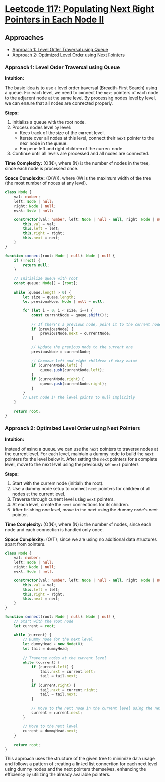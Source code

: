 # [Leetcode 117: Populating Next Right Pointers in Each Node II](https://leetcode.com/problems/populating-next-right-pointers-in-each-node-ii/)

## Approaches
- [Approach 1: Level Order Traversal using Queue](#approach-1-level-order-traversal-using-queue)
- [Approach 2: Optimized Level Order using Next Pointers](#approach-2-optimized-level-order-using-next-pointers)

### Approach 1: Level Order Traversal using Queue

**Intuition:**

The basic idea is to use a level order traversal (Breadth-First Search) using a queue. For each level, we need to connect the `next` pointers of each node to the adjacent node at the same level. By processing nodes level by level, we can ensure that all nodes are connected properly.

**Steps:**
1. Initialize a queue with the root node.
2. Process nodes level by level:
   - Keep track of the size of the current level.
   - Iterate over all nodes at this level, connect their `next` pointer to the next node in the queue.
   - Enqueue left and right children of the current node.
3. Continue until all levels are processed and all nodes are connected.

**Time Complexity:** \(O(N)\), where \(N\) is the number of nodes in the tree, since each node is processed once.

**Space Complexity:** \(O(W)\), where \(W\) is the maximum width of the tree (the most number of nodes at any level).

```typescript
class Node {
    val: number;
    left: Node | null;
    right: Node | null;
    next: Node | null;

    constructor(val: number, left: Node | null = null, right: Node | null = null, next: Node | null = null) {
        this.val = val;
        this.left = left;
        this.right = right;
        this.next = next;
    }
}

function connect(root: Node | null): Node | null {
    if (!root) {
        return null;
    }
    
    // Initialize queue with root
    const queue: Node[] = [root];
    
    while (queue.length > 0) {
        let size = queue.length;
        let previousNode: Node | null = null;
        
        for (let i = 0; i < size; i++) {
            const currentNode = queue.shift()!;
            
            // If there's a previous node, point it to the current node
            if (previousNode) {
                previousNode.next = currentNode;
            }
            
            // Update the previous node to the current one
            previousNode = currentNode;
            
            // Enqueue left and right children if they exist
            if (currentNode.left) {
                queue.push(currentNode.left);
            }
            if (currentNode.right) {
                queue.push(currentNode.right);
            }
        }
        // Last node in the level points to null implicitly
    }
    
    return root;
}
```

### Approach 2: Optimized Level Order using Next Pointers

**Intuition:**

Instead of using a queue, we can use the `next` pointers to traverse nodes at the current level. For each level, maintain a dummy node to build the `next` pointers for the level below it. After setting the `next` pointers for a complete level, move to the next level using the previously set `next` pointers.

**Steps:**
1. Start with the current node (initially the root).
2. Use a dummy node setup to connect `next` pointers for children of all nodes at the current level.
3. Traverse through current level using `next` pointers.
4. At each level, create the `next` connections for its children.
5. After finishing one level, move to the next using the dummy node's next pointer.

**Time Complexity:** \(O(N)\), where \(N\) is the number of nodes, since each node and each connection is handled only once.

**Space Complexity:** \(O(1)\), since we are using no additional data structures apart from pointers.

```typescript
class Node {
    val: number;
    left: Node | null;
    right: Node | null;
    next: Node | null;

    constructor(val: number, left: Node | null = null, right: Node | null = null, next: Node | null = null) {
        this.val = val;
        this.left = left;
        this.right = right;
        this.next = next;
    }
}

function connect(root: Node | null): Node | null {
    // Start with the root node
    let current = root;
    
    while (current) {
        // Dummy node for the next level
        let dummyHead = new Node(0);
        let tail = dummyHead;
        
        // Traverse nodes at the current level
        while (current) {
            if (current.left) {
                tail.next = current.left;
                tail = tail.next;
            }
            if (current.right) {
                tail.next = current.right;
                tail = tail.next;
            }
            
            // Move to the next node in the current level using the next pointer
            current = current.next;
        }
        
        // Move to the next level
        current = dummyHead.next;
    }
    
    return root;
}
```
This approach uses the structure of the given tree to minimize data usage and follows a pattern of creating a linked list connection for each next level using dummy nodes and the next pointers themselves, enhancing the efficiency by utilizing the already available pointers.

